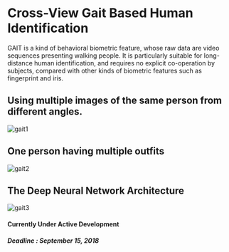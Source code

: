 # Cross-View Gait Based Human Identification

GAIT is a kind of behavioral biometric feature, whose raw data are video sequences presenting walking people. It is particularly suitable for long-distance human identification, and requires no explicit co-operation by subjects, compared with other kinds of biometric features such as fingerprint and iris.

## Using multiple images of the same person from different angles.
![gait1](https://i.imgur.com/8QESu5B.png)

## One person having multiple outfits
![gait2](https://i.imgur.com/NUT0kaf.jpg)

## The Deep Neural Network Architecture
![gait3](https://i.imgur.com/4col0vk.png)


#### Currently Under Active Development
##### Deadline : September 15, 2018
